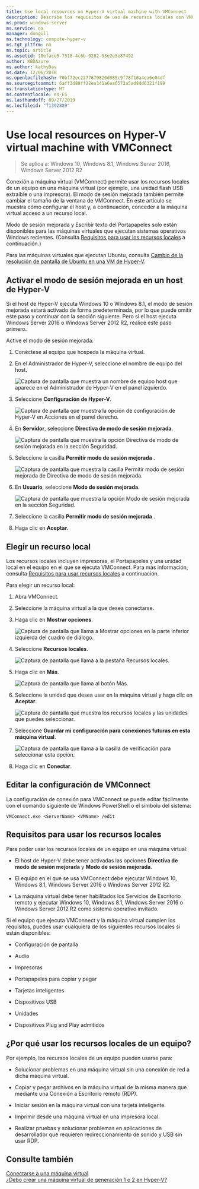 ```yaml
---
title: Use local resources on Hyper-V virtual machine with VMConnect
description: Describe los requisitos de uso de recursos locales con VMConnect.
ms.prod: windows-server
ms.service: na
manager: dongill
ms.technology: compute-hyper-v
ms.tgt_pltfrm: na
ms.topic: article
ms.assetid: 18eface5-7518-4c6b-9282-93e2e3e87492
author: KBDAzure
ms.author: kathyDav
ms.date: 12/06/2016
ms.openlocfilehash: 70bf72ec2277679820d985c9f78f10a4ea6e04df
ms.sourcegitcommit: 6aff3d88ff22ea141a6ea6572a5ad8dd6321f199
ms.translationtype: HT
ms.contentlocale: es-ES
ms.lasthandoff: 09/27/2019
ms.locfileid: "71392889"
---
```

# <a name="use-local-resources-on-hyper-v-virtual-machine-with-vmconnect"></a>Use local resources on Hyper-V virtual machine with VMConnect

>Se aplica a: Windows 10, Windows 8.1, Windows Server 2016, Windows Server 2012 R2

Conexión a máquina virtual (VMConnect) permite usar los recursos locales de un equipo en una máquina virtual (por ejemplo, una unidad flash USB extraíble o una impresora). El modo de sesión mejorada también permite cambiar el tamaño de la ventana de VMConnect. En este artículo se muestra cómo configurar el host y, a continuación, conceder a la máquina virtual acceso a un recurso local.

Modo de sesión mejorada y Escribir texto del Portapapeles solo están disponibles para las máquinas virtuales que ejecutan sistemas operativos Windows recientes. \(Consulta [Requisitos para usar los recursos locales](#requirements-for-using-local-resources) a continuación.\) 

Para las máquinas virtuales que ejecutan Ubuntu, consulta [Cambio de la resolución de pantalla de Ubuntu en una VM de Hyper-V](https://blogs.msdn.microsoft.com/virtual_pc_guy/2014/09/19/changing-ubuntu-screen-resolution-in-a-hyper-v-vm/). 
  
## <a name="turn-on-enhanced-session-mode-on-a-hyper-v-host"></a>Activar el modo de sesión mejorada en un host de Hyper-V  
Si el host de Hyper-V ejecuta Windows 10 o Windows 8.1, el modo de sesión mejorada estará activado de forma predeterminada, por lo que puede omitir este paso y continuar con la sección siguiente. Pero si el host ejecuta Windows Server 2016 o Windows Server 2012 R2, realice este paso primero. 
  
Active el modo de sesión mejorada:

1.  Conéctese al equipo que hospeda la máquina virtual.  
  
2.  En el Administrador de Hyper-V, seleccione el nombre de equipo del host.  
  
    ![Captura de pantalla que muestra un nombre de equipo host que aparece en el Administrador de Hyper-V en el panel izquierdo.](media/Hyper-V-HyperVManager-HostNameSelected.png)  
  
3.  Seleccione **Configuración de Hyper-V**.  
  
    ![Captura de pantalla que muestra la opción de configuración de Hyper-V en Acciones en el panel derecho.](media/HyperV-ActionsHyperVSettings.png)  
  
4.  En **Servidor**, seleccione **Directiva de modo de sesión mejorada**.  
  
    ![Captura de pantalla que muestra la opción Directiva de modo de sesión mejorada en la sección Seguridad.](media/Hyper-V-Settings-ServerEnhancedSessionModePolicy.png)  
  
5.  Seleccione la casilla **Permitir modo de sesión mejorada** .  
  
    ![Captura de pantalla que muestra la casilla Permitir modo de sesión mejorada de Directiva de modo de sesión mejorada.](media/Hyper-V-Settings-EnhancedSessionModePolicyCheckBox.png)  
  
6.  En **Usuario**, seleccione **Modo de sesión mejorada**.  
  
    ![Captura de pantalla que muestra la opción Modo de sesión mejorada en la sección Seguridad. ](media/Hyper-V-Settings-UserEnhancedSessionMode.png)  
  
7.  Seleccione la casilla **Permitir modo de sesión mejorada** .  
  
8.  Haga clic en **Aceptar**.  
  
## <a name="choose-a-local-resource"></a>Elegir un recurso local

Los recursos locales incluyen impresoras, el Portapapeles y una unidad local en el equipo en el que se ejecuta VMConnect. Para más información, consulta [Requisitos para usar recursos locales](#requirements-for-using-local-resources) a continuación.  
  
Para elegir un recurso local:
  
1.  Abra VMConnect.  
  
2.  Seleccione la máquina virtual a la que desea conectarse.  
  
3.  Haga clic en **Mostrar opciones**.  
  
    ![Captura de pantalla que llama a Mostrar opciones en la parte inferior izquierda del cuadro de diálogo.](media/HyperV-VMConnect-DisplayConfig.png)  
  
4.  Seleccione **Recursos locales**.  
  
    ![Captura de pantalla que llama a la pestaña Recursos locales.](media/HyperV-VMConnect-DisplayConfig-LocalResources.png)  
  
5.  Haga clic en **Más**.  
  
    ![Captura de pantalla que llama al botón Más.](media/HyperV-VMConnect-DisplayConfig-LocalResourcesMore.png)  
  
6.  Seleccione la unidad que desea usar en la máquina virtual y haga clic en **Aceptar**.  
  
    ![Captura de pantalla que muestra los recursos locales y las unidades que puedes seleccionar.](media/HyperV-VMConnect-Settings-LocalResourcesDrives.png)  
  
7.  Seleccione **Guardar mi configuración para conexiones futuras en esta máquina virtual**.  
  
    ![Captura de pantalla que llama a la casilla de verificación para seleccionar esta opción.](media/HyperV-VMConnect-SaveSettings.png)  
  
8.  Haga clic en **Conectar**.  
  
## <a name="edit-vmconnect-settings"></a>Editar la configuración de VMConnect

La configuración de conexión para VMConnect se puede editar fácilmente con el comando siguiente de Windows PowerShell o el símbolo del sistema:  
  
`VMConnect.exe <ServerName> <VMName> /edit`  
  
## <a name="requirements-for-using-local-resources"></a>Requisitos para usar los recursos locales

Para poder usar los recursos locales de un equipo en una máquina virtual:  
  
-   El host de Hyper-V debe tener activadas las opciones **Directiva de modo de sesión mejorada** y **Modo de sesión mejorada**.  
  
-   El equipo en el que se usa VMConnect debe ejecutar Windows 10, Windows 8.1, Windows Server 2016 o Windows Server 2012 R2.  
  
-   La máquina virtual debe tener habilitados los Servicios de Escritorio remoto y ejecutar Windows 10, Windows 8.1, Windows Server 2016 o Windows Server 2012 R2 como sistema operativo invitado.  
  
Si el equipo que ejecuta VMConnect y la máquina virtual cumplen los requisitos, puedes usar cualquiera de los siguientes recursos locales si están disponibles:  
  
-   Configuración de pantalla  
  
-   Audio
  
-   Impresoras  
  
-   Portapapeles para copiar y pegar  
  
-   Tarjetas inteligentes  
  
-   Dispositivos USB  
  
-   Unidades  
  
-   Dispositivos Plug and Play admitidos  
  
## <a name="why-use-a-computers-local-resources"></a>¿Por qué usar los recursos locales de un equipo?
Por ejemplo, los recursos locales de un equipo pueden usarse para:  
  
-   Solucionar problemas en una máquina virtual sin una conexión de red a dicha máquina virtual.  
  
-   Copiar y pegar archivos en la máquina virtual de la misma manera que mediante una Conexión a Escritorio remoto (RDP).  
  
-   Iniciar sesión en la máquina virtual con una tarjeta inteligente.  
  
-   Imprimir desde una máquina virtual en una impresora local.  
  
-   Realizar pruebas y solucionar problemas en aplicaciones de desarrollador que requieren redireccionamiento de sonido y USB sin usar RDP.  
  
## <a name="see-also"></a>Consulte también  
[Conectarse a una máquina virtual](https://technet.microsoft.com/library/cc742407.aspx)  
[¿Debo crear una máquina virtual de generación 1 o 2 en Hyper-V?](../plan/Should-I-create-a-generation-1-or-2-virtual-machine-in-Hyper-V.md)



